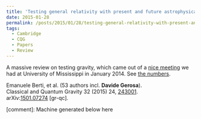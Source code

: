 ```yaml
---
title: 'Testing general relativity with present and future astrophysical observations.'
date: 2015-01-28
permalink: /posts/2015/01/28/testing-general-relativity-with-present-and-future-astrophysical-observations
tags:
  - Cambridge
  - CQG
  - Papers
  - Review
---
```


A massive review on testing gravity, which came out of a [nice meeting](<http://www.phy.olemiss.edu/TestGR2014/>) we had at University of Mississippi in January 2014. See [the numbers](<http://duetosymmetry.com/a-weight-has-been-lifted/>).

Emanuele Berti, et al. (53 authors incl. **Davide Gerosa**).  
Classical and Quantum Gravity 32 (2015) 24, [243001](<http://iopscience.iop.org/article/10.1088/0264-9381/32/24/243001>).  
arXiv:[1501.07274](<http://arxiv.org/abs/arXiv:1501.07274>) [gr-qc].

[comment]: Machine generated below here
